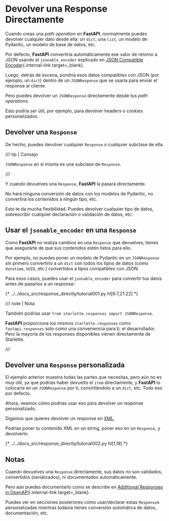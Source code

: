 # Devolver una Response Directamente

Cuando creas una *path operation* en **FastAPI**, normalmente puedes devolver cualquier dato desde ella: un `dict`, una `list`, un modelo de Pydantic, un modelo de base de datos, etc.

Por defecto, **FastAPI** convertiría automáticamente ese valor de retorno a JSON usando el `jsonable_encoder` explicado en [JSON Compatible Encoder](../tutorial/encoder.md){.internal-link target=_blank}.

Luego, detrás de escena, pondría esos datos compatibles con JSON (por ejemplo, un `dict`) dentro de un `JSONResponse` que se usaría para enviar el response al cliente.

Pero puedes devolver un `JSONResponse` directamente desde tus *path operations*.

Esto podría ser útil, por ejemplo, para devolver headers o cookies personalizados.

## Devolver una `Response`

De hecho, puedes devolver cualquier `Response` o cualquier subclase de ella.

/// tip | Consejo

`JSONResponse` en sí misma es una subclase de `Response`.

///

Y cuando devuelves una `Response`, **FastAPI** la pasará directamente.

No hará ninguna conversión de datos con los modelos de Pydantic, no convertirá los contenidos a ningún tipo, etc.

Esto te da mucha flexibilidad. Puedes devolver cualquier tipo de datos, sobrescribir cualquier declaración o validación de datos, etc.

## Usar el `jsonable_encoder` en una `Response`

Como **FastAPI** no realiza cambios en una `Response` que devuelves, tienes que asegurarte de que sus contenidos estén listos para ello.

Por ejemplo, no puedes poner un modelo de Pydantic en un `JSONResponse` sin primero convertirlo a un `dict` con todos los tipos de datos (como `datetime`, `UUID`, etc.) convertidos a tipos compatibles con JSON.

Para esos casos, puedes usar el `jsonable_encoder` para convertir tus datos antes de pasarlos a un response:

{* ../../docs_src/response_directly/tutorial001.py hl[6:7,21:22] *}

/// note | Nota

También podrías usar `from starlette.responses import JSONResponse`.

**FastAPI** proporciona los mismos `starlette.responses` como `fastapi.responses` solo como una conveniencia para ti, el desarrollador. Pero la mayoría de los responses disponibles vienen directamente de Starlette.

///

## Devolver una `Response` personalizada

El ejemplo anterior muestra todas las partes que necesitas, pero aún no es muy útil, ya que podrías haber devuelto el `item` directamente, y **FastAPI** lo colocaría en un `JSONResponse` por ti, convirtiéndolo a un `dict`, etc. Todo eso por defecto.

Ahora, veamos cómo podrías usar eso para devolver un response personalizado.

Digamos que quieres devolver un response en <a href="https://en.wikipedia.org/wiki/XML" class="external-link" target="_blank">XML</a>.

Podrías poner tu contenido XML en un string, poner eso en un `Response`, y devolverlo:

{* ../../docs_src/response_directly/tutorial002.py hl[1,18] *}

## Notas

Cuando devuelves una `Response` directamente, sus datos no son validados, convertidos (serializados), ni documentados automáticamente.

Pero aún puedes documentarlo como se describe en [Additional Responses in OpenAPI](additional-responses.md){.internal-link target=_blank}.

Puedes ver en secciones posteriores cómo usar/declarar estas `Response`s personalizadas mientras todavía tienes conversión automática de datos, documentación, etc.
